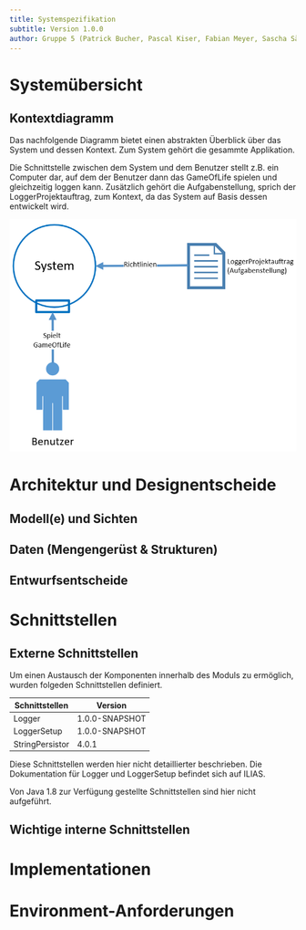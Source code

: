```yaml
---
title: Systemspezifikation
subtitle: Version 1.0.0
author: Gruppe 5 (Patrick Bucher, Pascal Kiser, Fabian Meyer, Sascha Sägesser)
---
```


# Systemübersicht
## Kontextdiagramm
Das nachfolgende Diagramm bietet einen abstrakten Überblick über das System und dessen Kontext. Zum System gehört die gesammte Applikation.

Die Schnittstelle zwischen dem System und dem Benutzer stellt z.B. ein Computer dar, auf dem der Benutzer dann das GameOfLife spielen und gleichzeitig loggen kann. Zusätzlich gehört die Aufgabenstellung, sprich der LoggerProjektauftrag, zum Kontext, da das System auf Basis dessen entwickelt wird.

![Kontextdiagramm](img/kontextdiagramm.PNG)

# Architektur und Designentscheide
## Modell(e) und Sichten
## Daten (Mengengerüst & Strukturen)
## Entwurfsentscheide

# Schnittstellen
## Externe Schnittstellen
Um einen Austausch der Komponenten innerhalb des Moduls zu ermöglich, wurden folgeden Schnittstellen definiert.

| Schnittstellen  | Version        |
| --------------- | -------------- |
| Logger          | 1.0.0-SNAPSHOT |
| LoggerSetup     | 1.0.0-SNAPSHOT |
| StringPersistor | 4.0.1          |

Diese Schnittstellen werden hier nicht detaillierter beschrieben. Die Dokumentation für Logger und LoggerSetup befindet sich auf ILIAS.

Von Java 1.8 zur Verfügung gestellte Schnittstellen sind hier nicht aufgeführt.

## Wichtige interne Schnittstellen

# Implementationen

# Environment-Anforderungen

